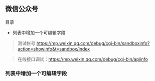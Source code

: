 微信公众号
-------

目录

- 列表中增加一个可编辑字段

> 测试帐号 https://mp.weixin.qq.com/debug/cgi-bin/sandboxinfo?action=showinfo&t=sandbox/index

> 在线接口调试：https://mp.weixin.qq.com/debug/cgi-bin/apiinfo

### 列表中增加一个可编辑字段
